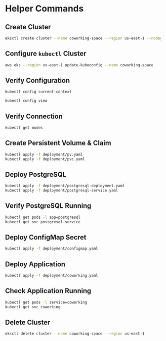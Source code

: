 # Helper Commands

## Create Cluster

```bash
eksctl create cluster --name coworking-space --region us-east-1 --nodegroup-name coworking-space --node-type t3.small --nodes 1 --nodes-min 1 --nodes-max 2
```

## Configure `kubectl` Cluster

```bash
aws eks --region us-east-1 update-kubeconfig --name coworking-space
```

## Verify Configuration

```bash
kubectl config current-context
```

```bash
kubectl config view
```

## Verify Connection

```bash
kubectl get nodes
```

## Create Persistent Volume & Claim

```bash
kubectl apply -f deployment/pv.yaml
kubectl apply -f deployment/pvc.yaml
```

## Deploy PostgreSQL

```bash
kubectl apply -f deployment/postgresql-deployment.yaml
kubectl apply -f deployment/postgresql-service.yaml
```

## Verify PostgreSQL Running

```bash
kubectl get pods -l app=postgresql
kubectl get svc postgresql-service
```

## Deploy ConfigMap Secret

```bash
kubectl apply -f deployment/configmap.yaml
```

## Deploy Application

```bash
kubectl apply -f deployment/coworking.yaml
```

## Check Application Running

```bash
kubectl get pods -l service=coworking
kubectl get svc coworking
```

## Delete Cluster

```bash
eksctl delete cluster --name coworking-space --region us-east-1
```